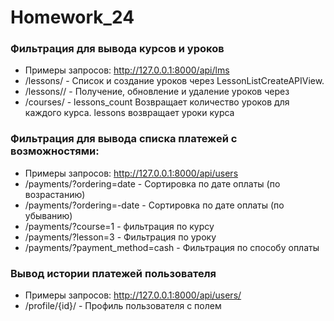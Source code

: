 # Homework_24

### Фильтрация для вывода курсов и уроков
- Примеры запросов: http://127.0.0.1:8000/api/lms
- /lessons/ - Список и создание уроков через LessonListCreateAPIView.
- /lessons/<id>/ - Получение, обновление и удаление уроков через 
- /courses/ - lessons_count Возвращает количество уроков для каждого курса. lessons возвращает уроки курса

### Фильтрация для вывода списка платежей с возможностями:
- Примеры запросов: http://127.0.0.1:8000/api/users 
- /payments/?ordering=date - Сортировка по дате оплаты (по возрастанию)
- /payments/?ordering=-date - Сортировка по дате оплаты (по убыванию)
- /payments/?course=1 - фильтрация по курсу
- /payments/?lesson=3 - Фильтрация по уроку
- /payments/?payment_method=cash - Фильтрация по способу оплаты

### Вывод истории платежей пользователя
- Примеры запросов: http://127.0.0.1:8000/api/users/
- /profile/{id}/ - Профиль пользователя с полем